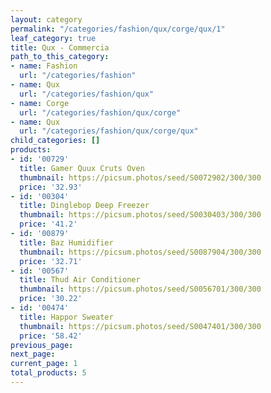 ```yaml
---
layout: category
permalink: "/categories/fashion/qux/corge/qux/1"
leaf_category: true
title: Qux - Commercia
path_to_this_category:
- name: Fashion
  url: "/categories/fashion"
- name: Qux
  url: "/categories/fashion/qux"
- name: Corge
  url: "/categories/fashion/qux/corge"
- name: Qux
  url: "/categories/fashion/qux/corge/qux"
child_categories: []
products:
- id: '00729'
  title: Gamer Quux Cruts Oven
  thumbnail: https://picsum.photos/seed/S0072902/300/300
  price: '32.93'
- id: '00304'
  title: Dinglebop Deep Freezer
  thumbnail: https://picsum.photos/seed/S0030403/300/300
  price: '41.2'
- id: '00879'
  title: Baz Humidifier
  thumbnail: https://picsum.photos/seed/S0087904/300/300
  price: '32.71'
- id: '00567'
  title: Thud Air Conditioner
  thumbnail: https://picsum.photos/seed/S0056701/300/300
  price: '30.22'
- id: '00474'
  title: Happor Sweater
  thumbnail: https://picsum.photos/seed/S0047401/300/300
  price: '58.42'
previous_page: 
next_page: 
current_page: 1
total_products: 5
---
```

